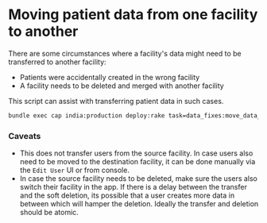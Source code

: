 # Moving patient data from one facility to another

There are some circumstances where a facility's data might need to be transferred to another facility:
- Patients were accidentally created in the wrong facility
- A facility needs to be deleted and merged with another facility

This script can assist with transferring patient data in such cases.
```bash
bundle exec cap india:production deploy:rake task=data_fixes:move_data_from_source_to_destination_facility[<source-facility-id>,<destination-facility-id>]
```

### Caveats

- This does not transfer users from the source facility. In case users also need to be moved to the destination
facility, it can be done manually via the `Edit User` UI or from console.
- In case the source facility needs to be deleted, make sure the users also switch their facility in the app.
If there is a delay between the transfer and the soft deletion, its possible that a user creates more data in between which will hamper the deletion.
Ideally the transfer and deletion should be atomic.
